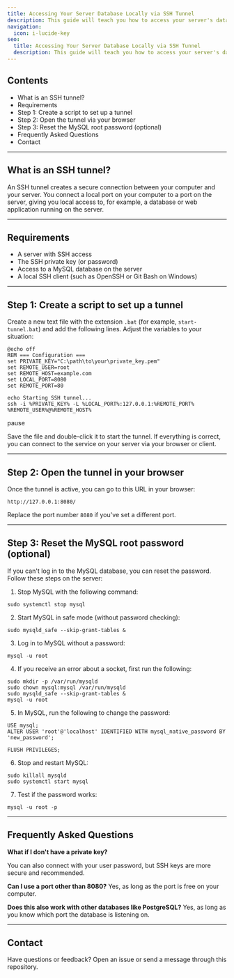 ```yaml
---
title: Accessing Your Server Database Locally via SSH Tunnel
description: This guide will teach you how to access your server's database locally via an SSH tunnel. This allows you to open your database locally through a browser or client, without having to expose it publicly.
navigation:
  icon: i-lucide-key
seo:
  title: Accessing Your Server Database Locally via SSH Tunnel
  description: This guide will teach you how to access your server's database locally via an SSH tunnel. This allows you to open your database locally through a browser or client, without having to expose it publicly.
---
```


## Contents

- What is an SSH tunnel?
- Requirements
- Step 1: Create a script to set up a tunnel
- Step 2: Open the tunnel via your browser
- Step 3: Reset the MySQL root password (optional)
- Frequently Asked Questions
- Contact

---

## What is an SSH tunnel?

An SSH tunnel creates a secure connection between your computer and your server. You connect a local port on your computer to a port on the server, giving you local access to, for example, a database or web application running on the server.

---

## Requirements

- A server with SSH access
- The SSH private key (or password)
- Access to a MySQL database on the server
- A local SSH client (such as OpenSSH or Git Bash on Windows)

---

## Step 1: Create a script to set up a tunnel

Create a new text file with the extension `.bat` (for example, `start-tunnel.bat`) and add the following lines. Adjust the variables to your situation:

```
@echo off
REM === Configuration ===
set PRIVATE_KEY="C:\path\to\your\private_key.pem"
set REMOTE_USER=root
set REMOTE_HOST=example.com
set LOCAL_PORT=8080
set REMOTE_PORT=80

echo Starting SSH tunnel...
ssh -i %PRIVATE_KEY% -L %LOCAL_PORT%:127.0.0.1:%REMOTE_PORT% %REMOTE_USER%@%REMOTE_HOST%
```

pause

Save the file and double-click it to start the tunnel. If everything is correct, you can connect to the service on your server via your browser or client.

---

## Step 2: Open the tunnel in your browser

Once the tunnel is active, you can go to this URL in your browser:

```
http://127.0.0.1:8080/
```

Replace the port number `8080` if you've set a different port.

---

## Step 3: Reset the MySQL root password (optional)

If you can't log in to the MySQL database, you can reset the password. Follow these steps on the server:

1. Stop MySQL with the following command:
```
sudo systemctl stop mysql
```

2. Start MySQL in safe mode (without password checking):
```
sudo mysqld_safe --skip-grant-tables &
```

3. Log in to MySQL without a password:
```
mysql -u root
```

4. If you receive an error about a socket, first run the following:
```
sudo mkdir -p /var/run/mysqld
sudo chown mysql:mysql /var/run/mysqld
sudo mysqld_safe --skip-grant-tables &
mysql -u root
```

5. In MySQL, run the following to change the password:

```
USE mysql;
ALTER USER 'root'@'localhost' IDENTIFIED WITH mysql_native_password BY 'new_password';

FLUSH PRIVILEGES;
```

6. Stop and restart MySQL:

```
sudo killall mysqld
sudo systemctl start mysql
```

7. Test if the password works:

```
mysql -u root -p
```

---

## Frequently Asked Questions

**What if I don't have a private key?**

You can also connect with your user password, but SSH keys are more secure and recommended.

**Can I use a port other than 8080?**
Yes, as long as the port is free on your computer.

**Does this also work with other databases like PostgreSQL?**
Yes, as long as you know which port the database is listening on.

---

## Contact

Have questions or feedback? Open an issue or send a message through this repository.